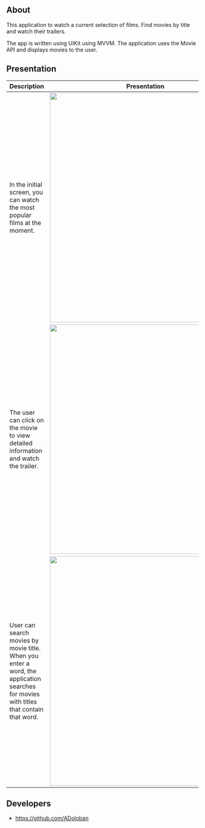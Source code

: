 ## About

This application to watch a current selection of films. Find movies by title and watch their trailers.

The app is written using UIKit using MVVM. The application uses the Movie API and displays movies to the user.

## Presentation 

| Description | Presentation |
| --- | --- |
| In the initial screen, you can watch the most popular films at the moment. | <img src = "https://github.com/ADoloban/Filmix/assets/141773182/b463c480-e1e3-4155-b6e9-6d648dcdd128" width = "500" height = "600" > |
| The user can click on the movie to view detailed information and watch the trailer. | <img src = "https://github.com/ADoloban/Filmix/assets/141773182/382e6bd3-8818-4d26-aeef-da969e531427" width = "500" height = "600" > |
| User can search movies by movie title. When you enter a word, the application searches for movies with titles that contain that word. | <img src = "https://github.com/ADoloban/Filmix/assets/141773182/e4004c78-db5d-441f-8152-22863c2a9935" width = "500" height = "600" > |

## Developers

- https://github.com/ADoloban








